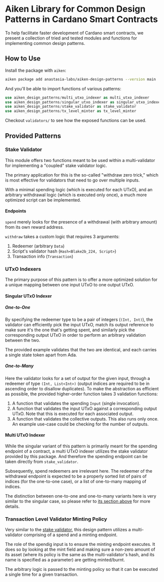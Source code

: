 # Aiken Library for Common Design Patterns in Cardano Smart Contracts

To help facilitate faster development of Cardano smart contracts, we present a
collection of tried and tested modules and functions for implementing common
design patterns.

## How to Use

Install the package with `aiken`:
```bash
aiken package add anastasia-labs/aiken-design-patterns --version main
```

And you'll be able to import functions of various patterns:
```rs
use aiken_design_patterns/multi_utxo_indexer as multi_utxo_indexer
use aiken_design_patterns/singular_utxo_indexer as singular_utxo_indexer
use aiken_design_patterns/stake_validator as stake_validator
use aiken_design_patterns/tx_level_minter as tx_level_minter
```

Checkout `validators/` to see how the exposed functions can be used.

## Provided Patterns

### Stake Validator

This module offers two functions meant to be used within a multi-validator for
implementing a "coupled" stake validator logic.

The primary application for this is the so-called "withdraw zero trick," which
is most effective for validators that need to go over multiple inputs.

With a minimal spending logic (which is executed for each UTxO), and an
arbitrary withdrawal logic (which is executed only once), a much more optimized
script can be implemented.

#### Endpoints

`spend` merely looks for the presence of a withdrawal (with arbitrary amount)
from its own reward address.

`withdraw` takes a custom logic that requires 3 arguments:
  1. Redeemer (arbitrary `Data`)
  2. Script's validator hash (`Hash<Blake2b_224, Script>`)
  3. Transaction info (`Transaction`)

### UTxO Indexers

The primary purpose of this pattern is to offer a more optimized solution for
a unique mapping between one input UTxO to one output UTxO.

#### Singular UTxO Indexer

##### One-to-One

By specifying the redeemer type to be a pair of integers (`(Int, Int)`), the
validator can efficiently pick the input UTxO, match its output reference to
make sure it's the one that's getting spent, and similarly pick the
corresponding output UTxO in order to perform an arbitrary validation between
the two.

The provided example validates that the two are identical, and each carries a
single state token apart from Ada.

##### One-to-Many

Here the validator looks for a set of output for the given input, through a
redeemer of type `(Int, List<Int>)` (output indices are required to be in
ascending order to disallow duplicates). To make the abstraction as efficient
as possible, the provided higher-order function takes 3 validation functions:
1. A function that validates the spending `Input` (single invocation).
2. A function that validates the input UTxO against a corresponding output
   UTxO. Note that this is executed for each associated output.
3. A function that validates the collective outputs. This also runs only once.
   An example use-case could be checking for the number of outputs.

#### Multi UTxO Indexer

While the singular variant of this pattern is primarily meant for the spending
endpoint of a contract, a multi UTxO indexer utilizes the stake validator
provided by this package. And therefore the spending endpoint can be taken
directly from `stake_validator`.

Subsequently, spend redeemers are irrelevant here. The redeemer of the
withdrawal endpoint is expected to be a properly sorted list of pairs of
indices (for the one-to-one case), or a list of one-to-many mapping of indices.

The distinction between one-to-one and one-to-many variants here is very
similar to the singular case, so please refer to [its section above](#singular-utxo-indexer) for
more details.

### Transaction Level Validator Minting Policy

Very similar to the [stake validator](#stake-validator), this design pattern
utilizes a multi-validator comprising of a spend and a minting endpoint.

The role of the spendig input is to ensure the minting endpoint executes. It
does so by looking at the mint field and making sure a non-zero amount of its
asset (where its policy is the same as the multi-validator's hash, and its name
is specified as a parameter) are getting minted/burnt.

The arbitrary logic is passed to the minting policy so that it can be executed
a single time for a given transaction.
